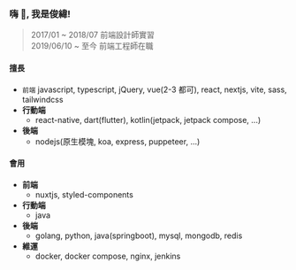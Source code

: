### 嗨 👋, 我是俊緯!

> 2017/01 ~ 2018/07 前端設計師實習  
> 2019/06/10 ~ 至今 前端工程師在職

#### 擅長

* `前端` javascript, typescript, jQuery, vue(2-3 都可), react, nextjs, vite, sass, tailwindcss
* **行動端**
  * react-native, dart(flutter), kotlin(jetpack, jetpack compose, ...)
* **後端**
  * nodejs(原生模塊, koa, express, puppeteer, ...)

#### 會用

* **前端**
  * nuxtjs, styled-components
* **行動端**
  * java
* **後端**
  * golang, python, java(springboot), mysql, mongodb, redis
* **維運**
  * docker, docker compose, nginx, jenkins

